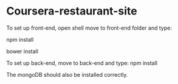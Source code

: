 # Coursera-restaurant-site
To set up front-end, open shell move to front-end folder and type:

npm install

bower install

To set up back-end, move to back-end and type:
npm install 

The mongoDB should also be installed correctly.

